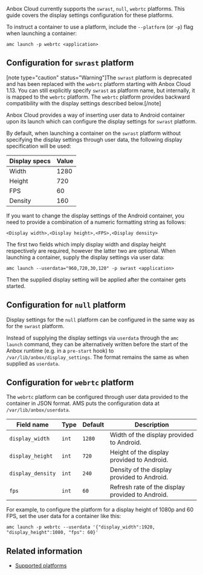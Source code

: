 Anbox Cloud currently supports the `swrast`, `null`, `webrtc` platforms. This guide covers the display settings configuration for these platforms.

To instruct a container to use a platform, include the `--platform` (or `-p`) flag when launching a container:

    amc launch -p webrtc <application>

## Configuration for `swrast` platform

[note type="caution" status="Warning"]The `swrast` platform is deprecated and has been replaced with the `webrtc` platform starting with Anbox Cloud 1.13. You can still explicitly specify `swrast` as platform name, but internally, it is mapped to the `webrtc` platform. The `webrtc` platform provides backward compatibility with the display settings described below.[/note]

Anbox Cloud provides a way of inserting user data to Android container upon its launch which can configure the display settings for `swrast` platform.

By default, when launching a container on the `swrast` platform without specifying the display settings through user data, the following display specification will be used:

Display specs   | Value
----------------|-------
Width           | 1280
Height          | 720
FPS             | 60
Density         | 160

If you want to change the display settings of the Android container, you need to provide a combination of a numeric formatting string as follows:

    <Display width>,<Display height>,<FPS>,<Display density>

The first two fields which imply display width and display height respectively are required, however the latter two are optional. When launching a container, supply the display settings via user data:

    amc launch --userdata="960,720,30,120" -p swrast <application>

Then the supplied display setting will be applied after the container gets started.

## Configuration for `null` platform

Display settings for the `null` platform can be configured in the same way as for the `swrast` platform.

Instead of supplying the display settings via `userdata` through the `amc launch` command, they can be alternatively written before the start of the Anbox runtime (e.g. in a `pre-start` hook) to `/var/lib/anbox/display_settings`. The format remains the same as when supplied as `userdata`.

## Configuration for `webrtc` platform

The `webrtc` platform can be configured through user data provided to the container in JSON format. AMS puts the configuration data at `/var/lib/anbox/userdata`.

Field name | Type | Default | Description
-----------|------|---------|------------
`display_width` | `int` | `1280` | Width of the display provided to Android.
`display_height` | `int` | `720` | Height of the display provided to Android.
`display_density` | `int` | `240` | Density of the display provided to Android.
`fps` | `int` | `60` | Refresh rate of the display provided to Android.

For example, to configure the platform for a display height of 1080p and 60 FPS, set the user data for a container like this:

    amc launch -p webrtc --userdata '{"display_width":1920, "display_height":1080, "fps": 60}'

## Related information
* [Supported platforms](https://discourse.ubuntu.com/t/37322#supported-platforms)
